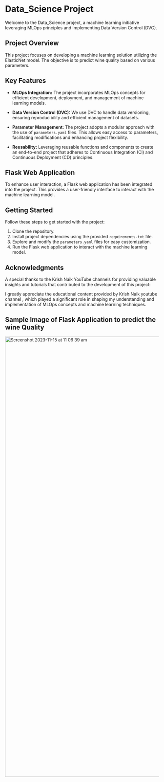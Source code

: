 # Data_Science Project

Welcome to the Data_Science project, a machine learning initiative leveraging MLOps principles and implementing Data Version Control (DVC).

## Project Overview

This project focuses on developing a machine learning solution utilizing the ElasticNet model. The objective is to predict wine quality based on various parameters.

## Key Features

- **MLOps Integration:** The project incorporates MLOps concepts for efficient development, deployment, and management of machine learning models.
  
- **Data Version Control (DVC):** We use DVC to handle data versioning, ensuring reproducibility and efficient management of datasets.

- **Parameter Management:** The project adopts a modular approach with the use of `parameters.yaml` files. This allows easy access to parameters, facilitating modifications and enhancing project flexibility.

- **Reusability:** Leveraging reusable functions and components to create an end-to-end project that adheres to Continuous Integration (CI) and Continuous Deployment (CD) principles.

## Flask Web Application

To enhance user interaction, a Flask web application has been integrated into the project. This provides a user-friendly interface to interact with the machine learning model.

## Getting Started

Follow these steps to get started with the project:

1. Clone the repository.
2. Install project dependencies using the provided `requirements.txt` file.
3. Explore and modify the `parameters.yaml` files for easy customization.
4. Run the Flask web application to interact with the machine learning model.

## Acknowledgments

A special thanks to the  Krish Naik YouTube channels for providing valuable insights and tutorials that contributed to the development of this project:


I greatly appreciate the educational content provided by Krish Naik youtube channel , which played a significant role in shaping my understanding and implementation of MLOps concepts and machine learning techniques.

## Sample  Image of Flask Application to predict the wine Quality 

<img width="1440" alt="Screenshot 2023-11-15 at 11 06 39 am" src="https://github.com/ChanderMohan27/Data_Science/assets/128381758/fc629d48-ced8-4f56-9744-55314cdc2930">



